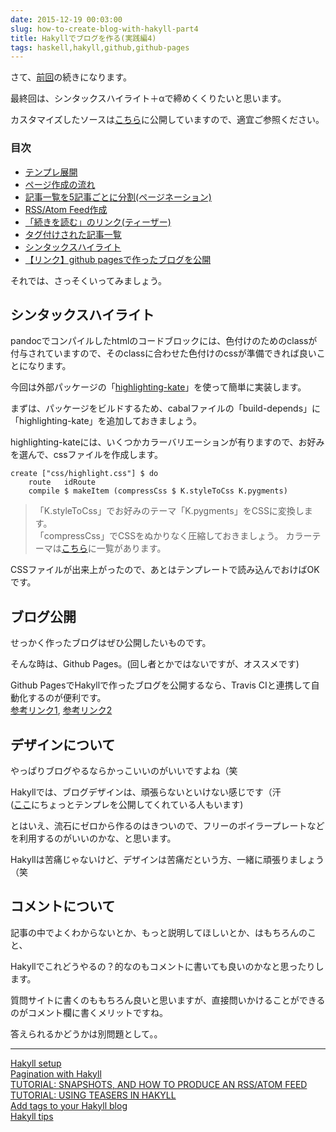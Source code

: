 ```yaml
---
date: 2015-12-19 00:03:00
slug: how-to-create-blog-with-hakyll-part4
title: Hakyllでブログを作る(実践編4)
tags: haskell,hakyll,github,github-pages
---
```


さて、[前回](/blog/2015/12/how-to-create-blog-with-hakyll-part3.html)の続きになります。

最終回は、シンタックスハイライト＋αで締めくくりたいと思います。

カスタマイズしたソースは[こちら](https://github.com/IMOKURI/hakyll-blog-example)に公開していますので、適宜ご参照ください。


### 目次

* [テンプレ展開](/blog/2015/12/how-to-create-blog-with-hakyll-part1.html#テンプレ展開)
* [ページ作成の流れ](/blog/2015/12/how-to-create-blog-with-hakyll-part1.html#ページ作成の流れ)
* [記事一覧を5記事ごとに分割(ページネーション)](/blog/2015/12/how-to-create-blog-with-hakyll-part2.html#ページネーション)
* [RSS/Atom Feed作成](/blog/2015/12/how-to-create-blog-with-hakyll-part2.html#feed作成)
* [「続きを読む」のリンク(ティーザー)](/blog/2015/12/how-to-create-blog-with-hakyll-part3.html#ティーザー)
* [タグ付けされた記事一覧](/blog/2015/12/how-to-create-blog-with-hakyll-part3.html#タグ付け記事一覧)
* [シンタックスハイライト](#シンタックスハイライト)
* [【リンク】github pagesで作ったブログを公開](#ブログ公開)

それでは、さっそくいってみましょう。

<!--more-->

## シンタックスハイライト

pandocでコンパイルしたhtmlのコードブロックには、色付けのためのclassが付与されていますので、そのclassに合わせた色付けのcssが準備できれば良いことになります。

今回は外部パッケージの「[highlighting-kate](https://hackage.haskell.org/package/highlighting-kate)」を使って簡単に実装します。

まずは、パッケージをビルドするため、cabalファイルの「build-depends」に「highlighting-kate」を追加しておきましょう。

highlighting-kateには、いくつかカラーバリエーションが有りますので、お好みを選んで、cssファイルを作成します。

``` {.haskell}
create ["css/highlight.css"] $ do
    route   idRoute
    compile $ makeItem (compressCss $ K.styleToCss K.pygments)
```

> 「K.styleToCss」でお好みのテーマ「K.pygments」をCSSに変換します。  
> 「compressCss」でCSSをぬかりなく圧縮しておきましょう。
> カラーテーマは[こちら](https://hackage.haskell.org/package/highlighting-kate-0.6/docs/Text-Highlighting-Kate-Styles.html)に一覧があります。

CSSファイルが出来上がったので、あとはテンプレートで読み込んでおけばOKです。


## ブログ公開

せっかく作ったブログはぜひ公開したいものです。

そんな時は、Github Pages。(回し者とかではないですが、オススメです)

Github PagesでHakyllで作ったブログを公開するなら、Travis CIと連携して自動化するのが便利です。  
[参考リンク1](http://335g.github.io/posts/2015-08-09-hakyll_travis.html), [参考リンク2](/blog/2015/04/create-github-pages-with-hakyll.html)


## デザインについて

やっぱりブログやるならかっこいいのがいいですよね（笑

Hakyllでは、ブログデザインは、頑張らないといけない感じです（汗  
([ここ](http://katychuang.com/hakyll-cssgarden/gallery/)にちょっとテンプレを公開してくれている人もいます)

とはいえ、流石にゼロから作るのはきついので、フリーのボイラープレートなどを利用するのがいいのかな、と思います。

Hakyllは苦痛じゃないけど、デザインは苦痛だという方、一緒に頑張りましょう（笑


## コメントについて

記事の中でよくわからないとか、もっと説明してほしいとか、はもちろんのこと、

Hakyllでこれどうやるの？的なのもコメントに書いても良いのかなと思ったりします。

質問サイトに書くのももちろん良いと思いますが、直接問いかけることができるのがコメント欄に書くメリットですね。

答えられるかどうかは別問題として。。


---

[Hakyll setup](http://yannesposito.com/Scratch/en/blog/Hakyll-setup/)  
[Pagination with Hakyll](http://dannysu.com/2015/10/29/hakyll-pagination/)  
[TUTORIAL: SNAPSHOTS, AND HOW TO PRODUCE AN RSS/ATOM FEED](http://jaspervdj.be/hakyll/tutorials/05-snapshots-feeds.html)  
[TUTORIAL: USING TEASERS IN HAKYLL](http://jaspervdj.be/hakyll/tutorials/using-teasers-in-hakyll.html)  
[Add tags to your Hakyll blog](http://javran.github.io/posts/2014-03-01-add-tags-to-your-hakyll-blog.html)  
[Hakyll tips](http://philopon.github.io/posts/2014/hakyll_tips.html)  

